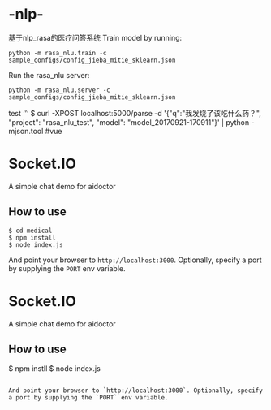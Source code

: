 # -nlp-
基于nlp_rasa的医疗问答系统
Train model by running:

```
python -m rasa_nlu.train -c sample_configs/config_jieba_mitie_sklearn.json
```
Run the rasa_nlu server:


```
python -m rasa_nlu.server -c sample_configs/config_jieba_mitie_sklearn.json
```


test
‘’‘
$ curl -XPOST localhost:5000/parse -d '{"q":"我发烧了该吃什么药？", "project": "rasa_nlu_test", "model": "model_20170921-170911"}' | python -mjson.tool
#vue

# Socket.IO 

A simple chat demo for  aidoctor

## How to use

```
$ cd medical
$ npm install
$ node index.js
```

And point your browser to `http://localhost:3000`. Optionally, specify
a port by supplying the `PORT` env variable.

# Socket.IO 

A simple chat demo for  aidoctor

## How to use

$ npm instll
$ node index.js
```

And point your browser to `http://localhost:3000`. Optionally, specify
a port by supplying the `PORT` env variable.

